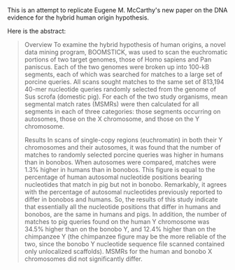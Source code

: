 This is an attempt to replicate Eugene M. McCarthy's new paper on the DNA evidence for the hybrid human origin hypothesis.

Here is the abstract:

> Overview To examine the hybrid hypothesis of human origins, a novel data mining program, BOOMSTICK, was used to scan the euchromatic portions of two target genomes, those of Homo sapiens and Pan paniscus. Each of the two genomes were broken up into 100-kB segments, each of which was searched for matches to a large set of porcine queries. All scans sought matches to the same set of 813,194 40-mer nucleotide queries randomly selected from the genome of Sus scrofa (domestic pig). For each of the two study organisms, mean segmental match rates (MSMRs) were then calculated for all segments in each of three categories: those segments occurring on autosomes, those on the X chromosome, and those on the Y chromosome.
>
> Results In scans of single-copy regions (euchromatin) in both their Y chromosomes and their autosomes, it was found that the number of matches to randomly selected porcine queries was higher in humans than in bonobos. When autosomes were compared, matches were 1.3% higher in humans than in bonobos. This figure is equal to the percentage of human autosomal nucleotide positions bearing nucleotides that match in pig but not in bonobo. Remarkably, it agrees with the percentage of autosomal nucleotides previously reported to differ in bonobos and humans. So, the results of this study indicate that essentially all the nucleotide positions that differ in humans and bonobos, are the same in humans and pigs. In addition, the number of matches to pig queries found on the human Y chromosome was 34.5% higher than on the bonobo Y, and 12.4% higher than on the chimpanzee Y (the chimpanzee figure may be the more reliable of the two, since the bonobo Y nucleotide sequence file scanned contained only unlocalized scaffolds). MSMRs for the human and bonobo X chromosomes did not significantly differ.
